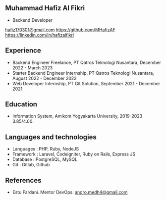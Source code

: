 ## Muhammad Hafiz Al Fikri

- Backend Developer

hafiz170301@gmail.com 
https://github.com/MHafizAF  
https://linkedin.com/in/hafizalfikri

## Experience
- Backend Engineer Freelance, PT Qatros Teknologi Nusantara, December 2022 - March 2023
- Starter Backend Engineer Internship, PT Qatros Teknologi Nusantara, August 2022 - December 2022
- Web Developer Internship, PT Git Solution, September 2021 - December 2021

## Education
- Information System, Amikom Yogyakarta University, 2019-2023 3.85/4.00.

## Languages and technologies
- Languages : PHP, Ruby, NodeJS
- Framework : Laravel, Codeigniter, Ruby on Rails, Express JS
- Database  : PostgreSQL, MySQL
- Git       : Gitlab, Github

## References
- Estu Fardani. Mentor DevOps. andro.medh4@gmail.com
